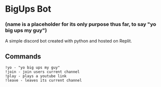 # BigUps Bot 
### (name is a placeholder for its only purpose thus far, to say "yo big ups my guy")

A simple discord bot created with python and hosted on Replit.

## Commands
    
    !yo - "yo big ups my guy"
    !join - join users current channel
    !play - plays a youtube link
    !leave - leaves its current channel
